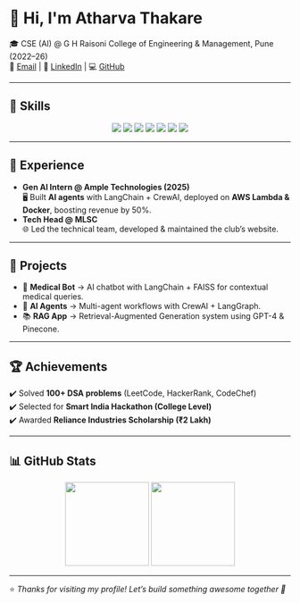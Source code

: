 # 👋 Hi, I'm Atharva Thakare  

🎓 CSE (AI) @ G H Raisoni College of Engineering & Management, Pune (2022–26)  
📧 [Email](mailto:atharvavthakare2004@gmail.com) | 🔗 [LinkedIn](https://www.linkedin.com/in/atharva-thakare-251379259) | 💻 [GitHub](https://github.com/AtharvaThakare14)  

---

## 🚀 Skills  
<p align="center">
  <img src="https://img.shields.io/badge/Python-3776AB?style=for-the-badge&logo=python&logoColor=white"/> 
  <img src="https://img.shields.io/badge/Java-007396?style=for-the-badge&logo=openjdk&logoColor=white"/> 
  <img src="https://img.shields.io/badge/LangChain-0A0A0A?style=for-the-badge&logo=chainlink&logoColor=white"/> 
  <img src="https://img.shields.io/badge/LangGraph-20232A?style=for-the-badge&logo=graphql&logoColor=E10098"/>  
  <img src="https://img.shields.io/badge/AWS-232F3E?style=for-the-badge&logo=amazonaws&logoColor=white"/> 
  <img src="https://img.shields.io/badge/Docker-2496ED?style=for-the-badge&logo=docker&logoColor=white"/> 
  <img src="https://img.shields.io/badge/SQL-336791?style=for-the-badge&logo=postgresql&logoColor=white"/>
</p>  

---

## 💼 Experience  
- **Gen AI Intern @ Ample Technologies (2025)**  
   🖥 Built **AI agents** with LangChain + CrewAI, deployed on **AWS Lambda & Docker**, boosting revenue by 50%.  
- **Tech Head @ MLSC**  
   🌐 Led the technical team, developed & maintained the club’s website.  

---

## 📌 Projects  
- 🏥 **Medical Bot** → AI chatbot with LangChain + FAISS for contextual medical queries.  
- 🤖 **AI Agents** → Multi-agent workflows with CrewAI + LangGraph.  
- 📚 **RAG App** → Retrieval-Augmented Generation system using GPT-4 & Pinecone.  

---

## 🏆 Achievements  
✔️ Solved **100+ DSA problems** (LeetCode, HackerRank, CodeChef)  
✔️ Selected for **Smart India Hackathon (College Level)**  
✔️ Awarded **Reliance Industries Scholarship (₹2 Lakh)**  

---

## 📊 GitHub Stats  
<p align="center">
  <img src="https://github-readme-stats.vercel.app/api?username=AtharvaThakare14&show_icons=true&theme=tokyonight" height="150"/>
  <img src="https://github-readme-stats.vercel.app/api/top-langs/?username=AtharvaThakare14&layout=compact&theme=tokyonight" height="150"/>
</p>  

---

⭐ *Thanks for visiting my profile! Let’s build something awesome together 🚀*  
